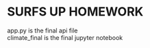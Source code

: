 # SURFS UP HOMEWORK 
app.py is the final api file <br>
climate_final is the final jupyter notebook 
